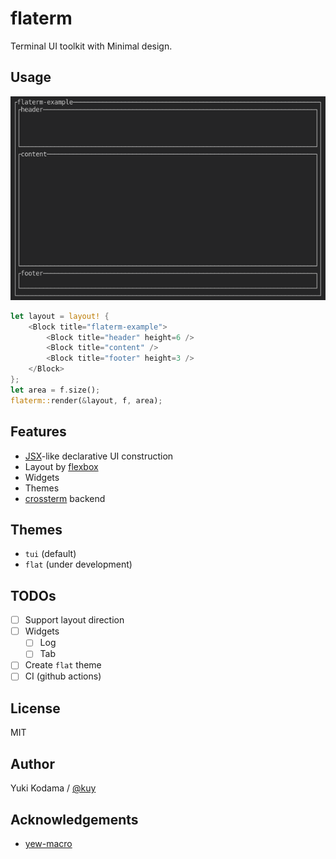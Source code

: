 # flaterm

Terminal UI toolkit with Minimal design.

## Usage

![usage](./assets/usage.png)

```rust
let layout = layout! {
    <Block title="flaterm-example">
        <Block title="header" height=6 />
        <Block title="content" />
        <Block title="footer" height=3 />
    </Block>
};
let area = f.size();
flaterm::render(&layout, f, area);
```

## Features

- [JSX](https://reactjs.org/docs/introducing-jsx.html)-like declarative UI construction
- Layout by [flexbox](https://developer.mozilla.org/en-US/docs/Learn/CSS/CSS_layout/Flexbox)
- Widgets
- Themes
- [crossterm](https://github.com/crossterm-rs/crossterm) backend

## Themes

- `tui` (default)
- `flat` (under development)

## TODOs

- [ ] Support layout direction
- [ ] Widgets
  - [ ] Log
  - [ ] Tab
- [ ] Create `flat` theme
- [ ] CI (github actions)

## License

MIT

## Author

Yuki Kodama / [@kuy](https://twitter.com/kuy)

## Acknowledgements

- [yew-macro](https://github.com/yewstack/yew/tree/master/packages/yew-macro)
